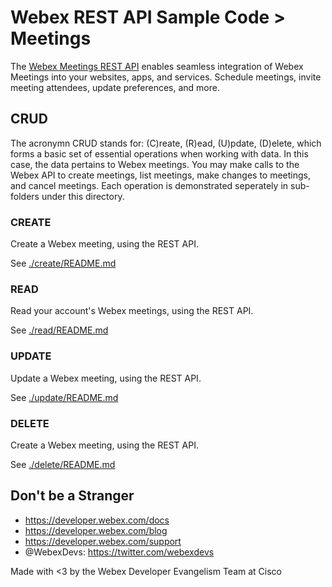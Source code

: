 # Webex REST API Sample Code > Meetings

The [Webex Meetings REST API](https://developer.webex.com/docs/meetings) enables seamless integration of Webex Meetings into your websites, apps, and services. Schedule meetings, invite meeting attendees, update preferences, and more.

## CRUD

The acronymn CRUD stands for: (C)reate, (R)ead, (U)pdate, (D)elete, which forms a basic set of essential operations when working with data. In this case, the data pertains to Webex meetings. You may make calls to the Webex API to create meetings, list meetings, make changes to meetings, and cancel meetings. Each operation is demonstrated seperately in sub-folders under this directory.

### CREATE

Create a Webex meeting, using the REST API.

See [./create/README.md](./create/README.md)

### READ

Read your account's Webex meetings, using the REST API.

See [./read/README.md](./read/README.md)

### UPDATE

Update a Webex meeting, using the REST API.

See [./update/README.md](./update/README.md)

### DELETE

Create a Webex meeting, using the REST API.

See [./delete/README.md](./delete/README.md)


## Don't be a Stranger

- https://developer.webex.com/docs
- https://developer.webex.com/blog
- https://developer.webex.com/support
- @WebexDevs: https://twitter.com/webexdevs

Made with <3 by the Webex Developer Evangelism Team at Cisco
